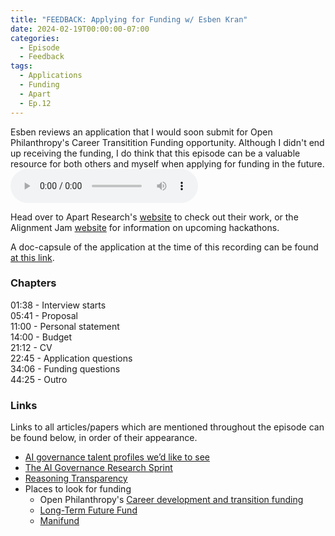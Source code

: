 ```yaml
---
title: "FEEDBACK: Applying for Funding w/ Esben Kran"
date: 2024-02-19T00:00:00-07:00
categories:
  - Episode
  - Feedback
tags:
  - Applications
  - Funding
  - Apart
  - Ep.12
---
```


Esben reviews an application that I would soon submit for Open Philanthropy's Career Transitition Funding opportunity. Although I didn't end up receiving the funding, I do think that this episode can be a valuable resource for both others and myself when applying for funding in the future.
<audio controls>
<source src="https://into-ai-safety.github.io/assets\audio\into-ai-safety_ep.12.mp3" type="audio/mp3">
</audio>

Head over to Apart Research's <a href="https://apartresearch.com" target="_blank" rel="noreferrer noopener">website</a> to check out their work, or the Alignment Jam <a href="https://alignmentjam.com" target="_blank" rel="noreferrer noopener">website</a> for information on upcoming hackathons.

A doc-capsule of the application at the time of this recording can be found <a href="https://docs.google.com/document/d/1ofk5VLvNeJytd5Rpx18zui-JfV900DZv5nZShZcrgfY/edit?usp=sharing" target="_blank" rel="noreferrer noopener">at this link</a>.

### Chapters

01:38 - Interview starts<br>
05:41 - Proposal<br>
11:00 - Personal statement<br>
14:00 - Budget<br>
21:12 - CV<br>
22:45 - Application questions<br>
34:06 - Funding questions<br>
44:25 - Outro

### Links

Links to all articles/papers which are mentioned throughout the episode can be found below, in order of their appearance.
- <a href="https://www.openphilanthropy.org/research/ai-governance-talent-profiles-wed-like-to-see/" target="_blank" rel="noreferrer noopener">AI governance talent profiles we’d like to see</a>
- <a href="https://alignmentjam.com/jam/governance" target="_blank" rel="noreferrer noopener">The AI Governance Research Sprint</a>
- <a href="https://www.openphilanthropy.org/research/reasoning-transparency/" target="_blank" rel="noreferrer noopener">Reasoning Transparency</a>
- Places to look for funding
  - Open Philanthropy's <a href="https://www.openphilanthropy.org/career-development-and-transition-funding/" target="_blank" rel="noreferrer noopener">Career development and transition funding</a>
  - <a href="https://funds.effectivealtruism.org/funds/far-future" target="_blank" rel="noreferrer noopener">Long-Term Future Fund</a>
  - <a href="https://manifund.org" target="_blank" rel="noreferrer noopener">Manifund</a>

<!-- end of the list -->
